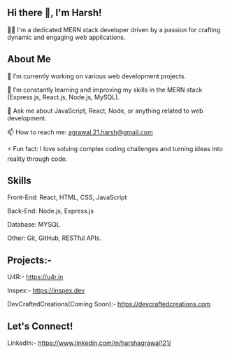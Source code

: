 
## Hi there 👋, I'm Harsh!

👨‍💻 I'm a dedicated MERN stack developer driven by a passion for crafting dynamic and engaging web applications.

## About Me
🔭 I’m currently working on various web development projects.

🌱 I’m constantly learning and improving my skills in the MERN stack (Express.js, React.js, Node.js, MySQL).

💬 Ask me about JavaScript, React, Node, or anything related to web development.

📫 How to reach me: agrawal.21.harsh@gmail.com

⚡ Fun fact: I love solving complex coding challenges and turning ideas into reality through code.

## Skills

Front-End: React, HTML, CSS, JavaScript

Back-End: Node.js, Express.js

Database: MYSQL

Other: Git, GitHub, RESTful APIs.


## Projects:-

U4R:- https://u4r.in

Inspex:- https://inspex.dev

DevCraftedCreations(Coming Soon):- https://devcraftedcreations.com


## Let's Connect!

LinkedIn:- https://www.linkedin.com/in/harshagrawal121/

